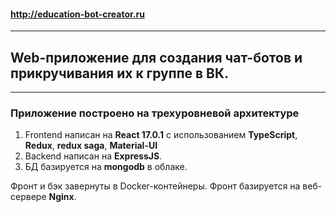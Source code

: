 #### http://education-bot-creator.ru
___
## Web-приложение для создания чат-ботов и прикручивания их к группе в ВК.
___
### Приложение построено на трехуровневой архитектуре
1. Frontend написан на **React 17.0.1** с использованием **TypeScript**, **Redux**, **redux saga**, **Material-UI**
2. Backend написан на **ExpressJS**.
3. БД базируется на **mongodb** в облаке.

Фронт и бэк завернуты в Docker-контейнеры. Фронт базируется на веб-сервере **Nginx**.
